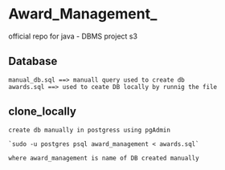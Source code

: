 # Award_Management_

official repo for java - DBMS project s3 

## Database

```
manual_db.sql ==> manuall query used to create db
awards.sql ==> used to ceate DB locally by runnig the file
```

## clone_locally

```
create db manually in postgress using pgAdmin

`sudo -u postgres psql award_management < awards.sql`

where award_management is name of DB created manually

``` 


